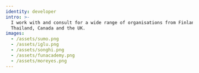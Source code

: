 ```yaml
---
identity: developer
intro: >-
  I work with and consult for a wide range of organisations from Finland,
  Thailand, Canada and the UK.
images:
  - /assets/sumo.png
  - /assets/iglu.png
  - /assets/songhi.png
  - /assets/funacademy.png
  - /assets/moreyes.png
---
```


